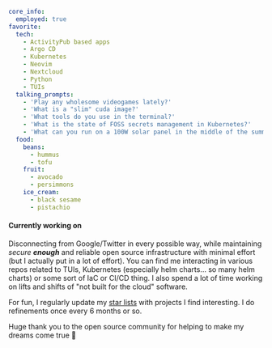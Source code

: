 ```yaml
core_info:
  employed: true
favorite:
  tech:
    - ActivityPub based apps
    - Argo CD
    - Kubernetes
    - Neovim
    - Nextcloud
    - Python
    - TUIs
  talking_prompts:
    - 'Play any wholesome videogames lately?'
    - 'What is a "slim" cuda image?'
    - 'What tools do you use in the terminal?'
    - 'What is the state of FOSS secrets management in Kubernetes?'
    - 'What can you run on a 100W solar panel in the middle of the summer?'
  food:
    beans:
      - hummus
      - tofu
    fruit:
      - avocado
      - persimmons
    ice_cream:
      - black sesame
      - pistachio
```

#### Currently working on
Disconnecting from Google/Twitter in every possible way, while maintaining _secure **enough**_ and reliable open source infrastructure with minimal effort (but I actually put in a lot of effort). You can find me interacting in various repos related to TUIs, Kubernetes (especially helm charts... so many helm charts) or some sort of IaC or CI/CD thing. I also spend a lot of time working on lifts and shifts of "not built for the cloud" software.

For fun, I regularly update my [star lists](https://github.com/jessebot?tab=stars) with projects I find interesting. I do refinements once every 6 months or so.

Huge thank you to the open source community for helping to make my dreams come true 💙
